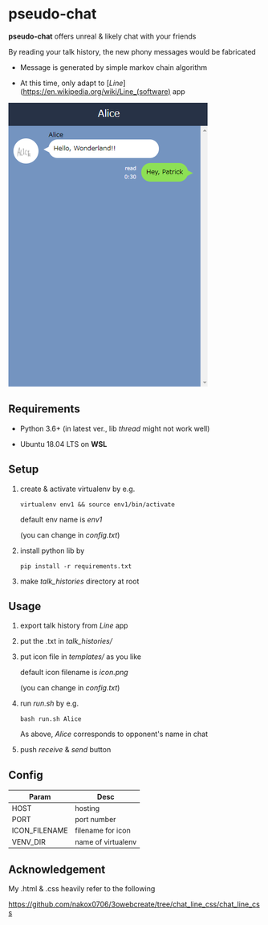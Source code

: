 # pseudo-chat

**pseudo-chat** offers unreal & likely chat with your friends

By reading your talk history, the new phony messages would be fabricated

* Message is generated by simple markov chain algorithm

* At this time, only adapt to [*Line*](https://en.wikipedia.org/wiki/Line_(software) app

![sample_image](docs/sample1.png)

## Requirements
* Python 3.6+ (in latest ver., lib *thread* might not work well)

* Ubuntu 18.04 LTS on **WSL**

## Setup
1. create & activate virtualenv by e.g.
    ```
    virtualenv env1 && source env1/bin/activate
    ```

    default env name is *env1*

    (you can change in *config.txt*)

2. install python lib by
    ```
    pip install -r requirements.txt
    ```

3. make *talk_histories* directory at root

## Usage
1. export talk history from *Line* app

2. put the .txt in *talk_histories/*

3. put icon file in *templates/* as you like

    default icon filename is *icon.png*

    (you can change in *config.txt*)

4. run *run.sh* by e.g.
    ```
    bash run.sh Alice
    ```
    As above, *Alice* corresponds to opponent's name in chat

5. push *receive* & *send* button

## Config

Param | Desc
----|----
HOST | hosting
PORT | port number
ICON_FILENAME | filename for icon
VENV_DIR | name of virtualenv


## Acknowledgement

My .html & .css heavily refer to the following

https://github.com/nakox0706/3owebcreate/tree/chat_line_css/chat_line_css